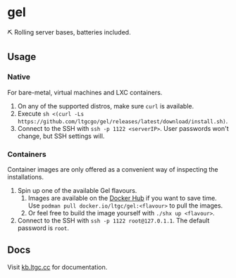 # gel
⛏ Rolling server bases, batteries included.

## Usage
### Native
For bare-metal, virtual machines and LXC containers.

1. On any of the supported distros, make sure `curl` is available.
2. Execute `sh <(curl -Ls https://github.com/ltgcgo/gel/releases/latest/download/install.sh)`.
3. Connect to the SSH with `ssh -p 1122 <serverIP>`. User passwords won't change, but SSH settings will.

### Containers
Container images are only offered as a convenient way of inspecting the installations.

1. Spin up one of the available Gel flavours.
    1. Images are available on the [Docker Hub](https://hub.docker.com/r/ltgc/gel) if you want to save time. Use `podman pull docker.io/ltgc/gel:<flavour>` to pull the images.
    2. Or feel free to build the image yourself with `./shx up <flavour>`.
2. Connect to the SSH with `ssh -p 1122 root@127.0.1.1`. The default password is `root`.

## Docs
Visit [kb.ltgc.cc](https://kb.ltgc.cc/gel/) for documentation.